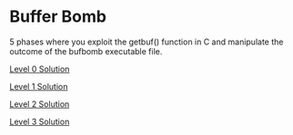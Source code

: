 Buffer Bomb
===========
5 phases where you exploit the getbuf() function in C and manipulate the outcome of the bufbomb executable file.

[Level 0 Solution](./level0.md)

[Level 1 Solution](./level1.md)

[Level 2 Solution](./level2.md)

[Level 3 Solution](./level3.md)

